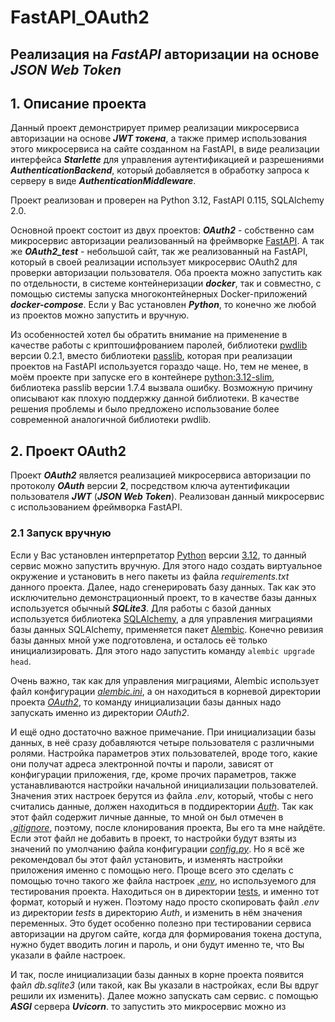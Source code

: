 # FastAPI_OAuth2

## Реализация на *FastAPI* авторизации на основе *JSON Web Token*

## 1. Описание проекта

Данный проект демонстрирует пример реализации микросервиса авторизации на основе ***JWT токена***, а также пример 
использования этого микросервиса на сайте созданном на FastAPI, в виде реализации интерфейса ***Starlette*** для 
управления аутентификацией и разрешениями ***AuthenticationBackend***, который добавляется в обработку запроса к серверу 
в виде ***AuthenticationMiddleware***.

Проект реализован и проверен на Python 3.12, FastAPI 0.115, SQLAlchemy 2.0.

Основной проект состоит из двух проектов: ***OAuth2*** - собственно сам микросервис авторизации реализованный на фреймворке 
[FastAPI](https://fastapi.tiangolo.com/). А так же ***OAuth2_test*** - небольшой сайт, так же реализованный на FastAPI, 
который в своей реализации использует микросервис OAuth2 для проверки авторизации пользователя. Оба проекта можно запустить 
как по отдельности, в системе контейнеризации ***docker***, так и совместно, с помощью системы запуска многоконтейнерных 
Docker-приложений ***docker-compose***. Если у Вас установлен ***Python***, то конечно же любой из проектов можно запустить 
и вручную.

Из особенностей хотел бы обратить внимание на применение в качестве работы с криптошифрованием паролей, 
библиотеки [<ins>pwdlib</ins>](https://pypi.org/project/pwdlib/) версии 0.2.1, вместо библиотеки [<ins>passlib</ins>](https://pypi.org/project/passlib/), 
которая при реализации проектов на FastAPI используется гораздо чаще. Но, тем не менее, в моём проекте при запуске его 
в контейнере [<ins>python:3.12-slim</ins>](https://hub.docker.com/_/python), библиотека passlib версии 1.7.4 вызвала ошибку. 
Возможную причину описывают как плохую поддержку данной библиотеки. В качестве решения проблемы и было предложено использование 
более современной аналогичной библиотеки pwdlib.

## 2. Проект OAuth2

Проект ***OAuth2*** является реализацией микросервиса авторизации по протоколу ***OAuth*** версии **2**, посредством ключа 
аутентификации пользователя ***JWT*** (***JSON Web Token***). Реализован данный микросервис с использованием фреймворка
FastAPI.
### 2.1 Запуск вручную

Если у Вас установлен интерпретатор [<ins>Python</ins>](https://www.python.org/) версии <ins>3.12</ins>, то данный сервис можно запустить 
вручную. Для этого надо создать виртуальное окружение и установить в него пакеты из файла *requirements.txt* данного проекта.
Далее, надо сгенерировать базу данных. Так как это исключительно демонстрационный проект, то в качестве базы данных используется 
обычный ***SQLite3***. Для работы с базой данных используется библиотека [SQLAlchemy](https://www.sqlalchemy.org/), 
а для управления миграциями базы данных SQLAlchemy, применяется пакет [Alembic](https://alembic.sqlalchemy.org/en/latest/index.html).
Конечно ревизия базы данных мной уже подготовлена, и осталось её только инициализировать. Для этого надо запустить команду
`alembic upgrade head`. 

Очень важно, так как для управления миграциями, Alembic использует файл конфигурации 
[*alembic.ini*](https://github.com/Paradox81ru/FastAPI_OAuth2/blob/main/OAuth2/alembic.ini),
а он находиться в корневой директории проекта [*OAuth2*](https://github.com/Paradox81ru/FastAPI_OAuth2/tree/main/OAuth2),
то команду инициализации базы данных надо запускать именно из директории *OAuth2*. 

И ещё одно достаточно важное примечание. При инициализации базы данных, в неё сразу добавляются четыре пользователя с различными ролями. 
Настройка параметров этих пользователей, вроде того, какие они получат адреса электронной почты и пароли, зависят от конфигурации 
приложения, где, кроме прочих параметров, также устанавливаются настройки начальной инициализации пользователей. Значения 
этих настроек берутся из файла *.env*, который, чтобы с него считались данные, должен находиться в поддиректории 
[*Auth*](https://github.com/Paradox81ru/FastAPI_OAuth2/tree/main/OAuth2/Auth). Так как этот файл содержит личные данные, 
то мной он был отмечен в [*.gitignore*](https://github.com/Paradox81ru/FastAPI_OAuth2/blob/main/.gitignore), поэтому, после 
клонирования проекта, Вы его та мне найдёте. Если этот файл не добавить в проект, то настройки будут взяты из значений 
по умолчанию файла конфигурации [*config.py*](https://github.com/Paradox81ru/FastAPI_OAuth2/blob/main/OAuth2/config.py).
Но я всё же рекомендовал бы этот файл установить, и изменять настройки приложения именно с помощью него. Проще всего это 
сделать с помощью точно такого же файла настроек [*.env*](https://github.com/Paradox81ru/FastAPI_OAuth2/blob/main/OAuth2/tests/.env), 
но используемого для тестирования проекта. Находиться он в директории [tests](https://github.com/Paradox81ru/FastAPI_OAuth2/tree/main/OAuth2/tests),
и именно тот формат, который и нужен. Поэтому надо просто скопировать файл *.env* из директории *tests* в директорию *Auth*,
и изменить в нём значения переменных. Это будет особенно полезно при тестировании сервиса авторизации на другом сайте, 
когда для формирования токена доступа, нужно будет вводить логин и пароль, и они будут именно те, что Вы указали в файле настроек.

И так, после инициализации базы данных в корне проекта появится файл *db.sqlite3* (или такой, как Вы указали в настройках,
если Вы вдруг решили их изменить). Далее можно запускать сам сервис.
с помощью ***ASGI*** сервера ***Uvicorn***. 
то запустить это микросервис можно из 